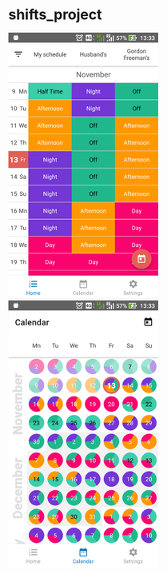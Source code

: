 # shifts_project

<img src = "home_screen.png" width = 300>
<img src = "calendar_screen.png" width = 300>
